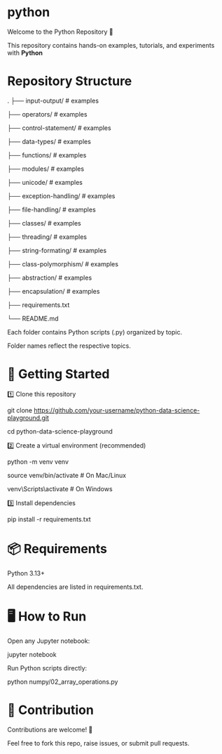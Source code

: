 # python

Welcome to the Python Repository 🎉

This repository contains hands-on examples, tutorials, and experiments with **Python**


# Repository Structure
.
├── input-output/          # examples

├── operators/             # examples

├── control-statement/     # examples

├── data-types/            # examples

├── functions/             # examples

├── modules/               # examples

├── unicode/               # examples

├── exception-handling/    # examples

├── file-handling/         # examples

├── classes/               # examples

├── threading/             # examples

├── string-formating/      # examples

├── class-polymorphism/    # examples

├── abstraction/           # examples

├── encapsulation/         # examples

├── requirements.txt

└── README.md


Each folder contains Python scripts (.py) organized by topic.

Folder names reflect the respective topics.

# 🚀 Getting Started

1️⃣ Clone this repository

git clone https://github.com/your-username/python-data-science-playground.git

cd python-data-science-playground


2️⃣ Create a virtual environment (recommended)

python -m venv venv

source venv/bin/activate    # On Mac/Linux

venv\Scripts\activate       # On Windows


3️⃣ Install dependencies

pip install -r requirements.txt


# 📦 Requirements

Python 3.13+

All dependencies are listed in requirements.txt.


# 🖥️ How to Run

Open any Jupyter notebook:

jupyter notebook


Run Python scripts directly:

python numpy/02_array_operations.py

# 🤝 Contribution

Contributions are welcome! 🎯

Feel free to fork this repo, raise issues, or submit pull requests.

